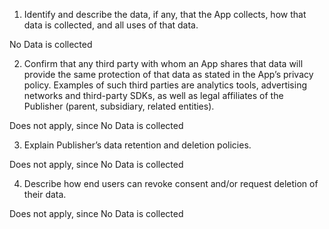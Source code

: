 1. Identify and describe the data, if any, that the App collects, how that data is collected, and all uses of that data.<br>

No Data is collected

2. Confirm that any third party with whom an App shares that data will provide the same protection of that data as stated in the App’s privacy policy. Examples of such third parties are analytics tools, advertising networks and third-party SDKs, as well as legal affiliates of the Publisher (parent, subsidiary, related entities).

Does not apply, since No Data is collected

3. Explain Publisher’s data retention and deletion policies.

Does not apply, since No Data is collected

4. Describe how end users can revoke consent and/or request deletion of their data.

Does not apply, since No Data is collected

